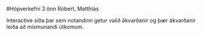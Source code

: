 #Hópverkefni 3 önn
Róbert, Matthías

Interactive síða þar sem notandinn getur valið ákvarðanir og þær ákvarðanir leiða að mismunandi útkomum.
